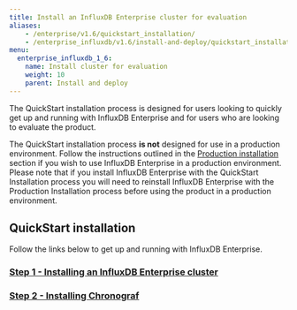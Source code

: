 ```yaml
---
title: Install an InfluxDB Enterprise cluster for evaluation
aliases:
    - /enterprise/v1.6/quickstart_installation/
    - /enterprise_influxdb/v1.6/install-and-deploy/quickstart_installation/
menu:
  enterprise_influxdb_1_6:
    name: Install cluster for evaluation
    weight: 10
    parent: Install and deploy
---
```


The QuickStart installation process is designed for users looking to quickly get up and running with InfluxDB Enterprise and for users who are looking to evaluate the product.

The QuickStart installation process **is not** designed for use
in a production environment.
Follow the instructions outlined in the [Production installation](/enterprise_influxdb/v1.6/install-and-deploy/production_installation/) section
if you wish to use InfluxDB Enterprise in a production environment.
Please note that if you install InfluxDB Enterprise with the QuickStart Installation process you
will need to reinstall InfluxDB Enterprise with the Production Installation
process before using the product in a production environment.

## QuickStart installation

Follow the links below to get up and running with InfluxDB Enterprise.

### [Step 1 - Installing an InfluxDB Enterprise cluster](/enterprise_influxdb/v1.6/install-and-deploy/quickstart_installation/cluster_installation/)
### [Step 2 - Installing Chronograf](/enterprise_influxdb/v1.6/install-and-deploy/quickstart_installation/chrono_install/)
